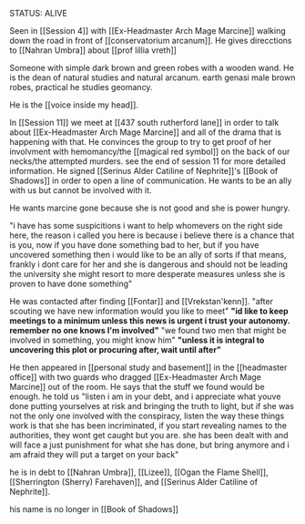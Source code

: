 STATUS: ALIVE

Seen in [[Session 4]] with [[Ex-Headmaster Arch Mage Marcine]] walking down the road in front of [[conservatorium arcanum]]. He gives direcctions to [[Nahran Umbra]] about [[prof lillia vreth]] 

Someone with simple dark brown and green robes with a wooden wand. He is the dean of natural studies and natural arcanum. earth genasi male brown robes, practical he studies geomancy.

He is the [[voice inside my head]]. 

In [[Session 11]] we meet at [[437 south rutherford lane]] in order to talk about [[Ex-Headmaster Arch Mage Marcine]] and all of the drama that is happening with that. He convinces the group to try to get proof of her involvment with hemomancy/the [[magical red symbol]] on the back of our necks/the attempted murders. see the end of session 11 for more detailed information. He signed [[Serinus Alder Catiline of Nephrite]]'s [[Book of Shadows]] in order to open a line of communication. He wants to be an ally with us but cannot be involved with it. 

He wants marcine gone because she is not good and she is power hungry. 

"i have has some suspicitions i want to help whomevers on the right side here, the reason i called you here is because i believe there is a chance that is you, now if you have done something bad to her, but if you have uncovered something then i would like to be an ally of sorts if that means, frankly i dont care for her and she is dangerous and should not be leading the university she might resort to more desperate measures unless she is proven to have done something"

He was contacted after finding [[Fontar]] and [[Vrekstan'kenn]]. 
"after scouting we have new information would you like to meet"
**"id like to keep meetings to a minimum unless this news is urgent i trust your autonomy. remember no one knows I'm involved"**
"we found two men that might be involved in something, you might know him"
**"unless it is integral to uncovering this plot or procuring after, wait until after"**

He then appeared in [[personal study and basement]] in the [[headmaster office]] with two guards who dragged [[Ex-Headmaster Arch Mage Marcine]] out of the room. He says that the stuff we found would be enough. 
he told us "listen i am in your debt, and i appreciate what youve done putting yourselves at risk and bringing the truth to light, but if she was not the only one involved with the conspiracy, listen the way these things work is that she has been incriminated, if you start revealing names to the authorities, they wont get caught but you are. she has been dealt with and will face a just punishment for what she has done, but bring anymore and i am afraid they will put a target on your back"

he is in debt to [[Nahran Umbra]], [[Lizee]], [[Ogan the Flame Shell]], [[Sherrington (Sherry) Farehaven]], and [[Serinus Alder Catiline of Nephrite]].

his name is no longer in [[Book of Shadows]]

